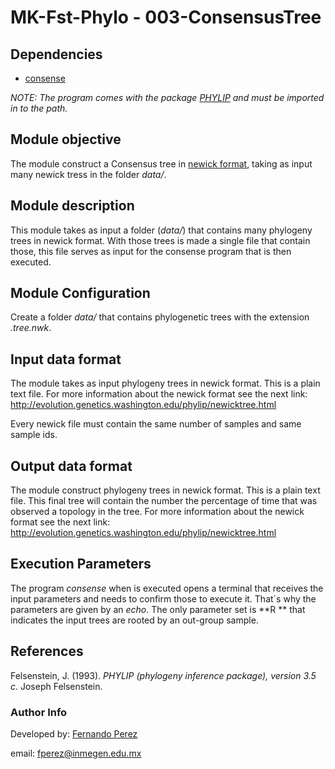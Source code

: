 # MK-Fst-Phylo - 003-ConsensusTree

## Dependencies

- [consense](http://evolution.genetics.washington.edu/phylip/doc/consense.html) 

*NOTE: The program comes with the package [PHYLIP](http://evolution.genetics.washington.edu/phylip/)  and must be imported in to the path.*

## Module objective

The module construct a Consensus tree in [newick format](http://evolution.genetics.washington.edu/phylip/newicktree.html), taking as input many newick tress in the folder *data/*.

## Module description

This module takes as input a folder (*data/*) that contains many phylogeny trees in newick format. With those trees is made a single file that contain those, this file serves as input for the consense program that is then executed. 

## Module Configuration

Create a folder *data/* that contains phylogenetic trees with the extension *.tree.nwk*.

## Input data format

The module takes as input phylogeny trees in newick format. This is a plain text file. For more information about the newick format see the next link: http://evolution.genetics.washington.edu/phylip/newicktree.html 

Every newick file must contain the same number of samples and same sample ids.

## Output data format

The module construct phylogeny trees in newick format. This is a plain text file. This final tree will contain the number the percentage of time that was observed a topology in the tree. For more information about the newick format see the next link: http://evolution.genetics.washington.edu/phylip/newicktree.html 

## Execution Parameters

The program *consense* when is executed opens a terminal that receives the input parameters and needs to confirm those to execute it. That´s why the parameters are given by an *echo*. The only parameter set is **R ** that indicates the input trees are rooted by an out-group sample.

## References

Felsenstein, J. (1993). *_PHYLIP (phylogeny inference package), version 3.5 c_*. Joseph Felsenstein.

### Author Info
Developed by: [Fernando Perez](https://www.linkedin.com/in/fernandorpv/)

email: [fperez@inmegen.edu.mx](mailto:fperez@inmegen.edu.mx)
